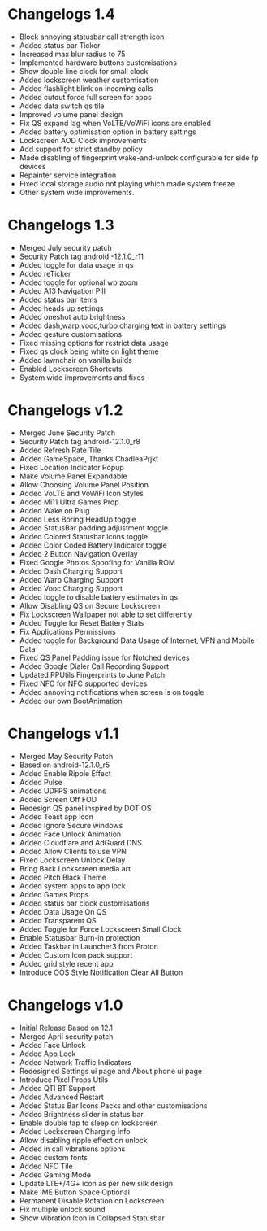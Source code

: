 # Changelogs 1.4
- Block annoying statusbar call strength icon
- Added status bar Ticker 
- Increased max blur radius to 75 
- Implemented hardware buttons customisations 
- Show double line clock for small clock
- Added lockscreen weather customisation
- Added flashlight blink on incoming calls
- Added cutout force full screen for apps
- Added data switch qs tile
- Improved volume panel design
- Fix QS expand lag when VoLTE/VoWiFi icons are enabled 
- Added battery optimisation option in battery settings
- Lockscreen AOD Clock improvements
- Add support for strict standby policy
- Made disabling of fingerprint wake-and-unlock configurable for side fp devices
- Repainter service integration
- Fixed local storage audio not playing which made system freeze
- Other system wide improvements.

# Changelogs 1.3
- Merged July security patch
- Security Patch tag android -12.1.0_r11
- Added toggle for data usage in qs 
- Added reTicker 
- Added toggle for optional wp zoom
- Added A13 Navigation Pill
- Added status bar items
- Added heads up settings
- Added oneshot auto brightness 
- Added dash,warp,vooc,turbo charging  text in battery settings
- Added gesture customisations
- Fixed missing options for restrict data usage
- Fixed qs clock being white on light theme
- Added lawnchair on vanilla builds 
- Enabled Lockscreen Shortcuts
- System wide improvements and fixes

# Changelogs v1.2
- Merged June Security Patch 
- Security Patch tag android-12.1.0_r8
- Added Refresh Rate Tile
- Added GameSpace, Thanks ChadleaPrjkt
- Fixed Location Indicator Popup
- Make Volume Panel Expandable
- Allow Choosing Volume Panel Position
- Added VoLTE and VoWiFi Icon Styles
- Added Mi11 Ultra Games Prop
- Added Wake on Plug
- Added Less Boring HeadUp toggle
- Added StatusBar padding adjustment toggle
- Added Colored Statusbar icons toggle
- Added Color Coded Battery Indicator toggle
- Added 2 Button Navigation Overlay
- Fixed Google Photos Spoofing for Vanilla ROM
- Added Dash Charging Support 
- Added Warp Charging Support 
- Added Vooc Charging Support
- Added toggle to disable battery estimates in qs
- Allow Disabling QS on Secure Lockscreen 
- Fix Lockscreen Wallpaper not able to set differently
- Added Toggle for Reset Battery Stats
- Fix Applications Permissions
- Added toggle for Background Data Usage of Internet, VPN and Mobile Data
- Fixed QS Panel Padding issue for Notched devices
- Added Google Dialer Call Recording Support 
- Updated PPUtils Fingerprints to June Patch
- Fixed NFC for NFC supported devices
- Added annoying notifications when screen is on toggle
- Added our own BootAnimation

# Changelogs v1.1
- Merged May Security Patch
- Based on android-12.1.0_r5
- Added Enable Ripple Effect
- Added Pulse
- Added UDFPS animations
- Added Screen Off FOD
- Redesign QS panel inspired by DOT OS
- Added Toast app icon
- Added Ignore Secure windows
- Added Face Unlock Animation
- Added Cloudflare and AdGuard DNS
- Added Allow Clients to use VPN
- Fixed Lockscreen Unlock Delay
- Bring Back Lockscreen media art
- Added Pitch Black Theme 
- Added system apps to app lock
- Added Games Props
- Added status bar clock customisations 
- Added Data Usage On QS 
- Added Transparent QS
- Added Toggle for Force Lockscreen Small Clock 
- Enable Statusbar Burn-in protection
- Added Taskbar in Launcher3 from Proton
- Added Custom Icon pack support
- Added grid style recent app
- Introduce OOS Style Notification Clear All Button

# Changelogs v1.0
- Initial Release Based on 12.1
- Merged April security patch
- Added Face Unlock
- Added App Lock
- Added Network Traffic Indicators
- Redesigned Settings ui page and About phone ui page
- Introduce Pixel Props Utils
- Added QTI BT Support
- Added Advanced Restart
- Added Status Bar Icons Packs and other customisations
- Added Brightness slider in status bar
- Enable double tap to sleep on lockscreen
- Added Lockscreen Charging Info
- Allow disabling ripple effect on unlock
- Added in call vibrations options
- Added custom fonts
- Added NFC Tile
- Added Gaming Mode
- Update LTE+/4G+ icon as per new silk design
- Make IME Button Space Optional
- Permanent Disable Rotation on Lockscreen
- Fix multiple unlock sound
- Show Vibration Icon in Collapsed Statusbar
